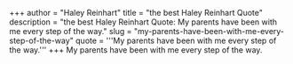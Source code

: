 +++
author = "Haley Reinhart"
title = "the best Haley Reinhart Quote"
description = "the best Haley Reinhart Quote: My parents have been with me every step of the way."
slug = "my-parents-have-been-with-me-every-step-of-the-way"
quote = '''My parents have been with me every step of the way.'''
+++
My parents have been with me every step of the way.
